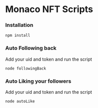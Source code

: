 # Monaco NFT Scripts
### Installation
~~~
npm install
~~~

### Auto Following back
Add your uid and token and run the script
~~~
node followingBack
~~~

### Auto Liking your followers
Add your uid and token and run the script
~~~
node autoLike
~~~
